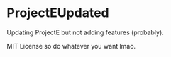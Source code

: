 # ProjectEUpdated
Updating ProjectE but not adding features (probably).

MIT License so do whatever you want lmao.
